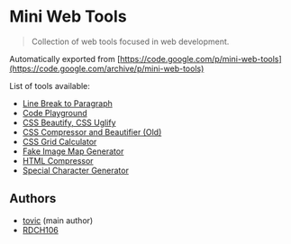 Mini Web Tools
==============

> Collection of web tools focused in web development.

Automatically exported from [https://code.google.com/p/mini-web-tools](https://code.google.com/archive/p/mini-web-tools)

List of tools available:

 - [Line Break to Paragraph](https://rawgit.com/tovic/mini-web-tools/master/converter.line-break.html)
 - [Code Playground](https://rawgit.com/tovic/mini-web-tools/master/code-playground.html)
 - [CSS Beautify, CSS Uglify](https://rawgit.com/tovic/mini-web-tools/master/converter.css.html)
 - [CSS Compressor and Beautifier (Old)](https://rawgit.com/tovic/mini-web-tools/master/css-compressor-and-beautifier.old.html)
 - [CSS Grid Calculator](https://rawgit.com/tovic/mini-web-tools/master/css-grid-calculator.html)
 - [Fake Image Map Generator](https://rawgit.com/tovic/mini-web-tools/master/fake-image-map-generator.html)
 - [HTML Compressor](https://rawgit.com/tovic/mini-web-tools/master/html-compressor.html)
 - [Special Character Generator](https://rawgit.com/tovic/mini-web-tools/master/special-character-generator.html)

Authors
-------

 - [tovic](https://github.com/tovic) (main author)
 - [RDCH106](https://github.com/RDCH106)